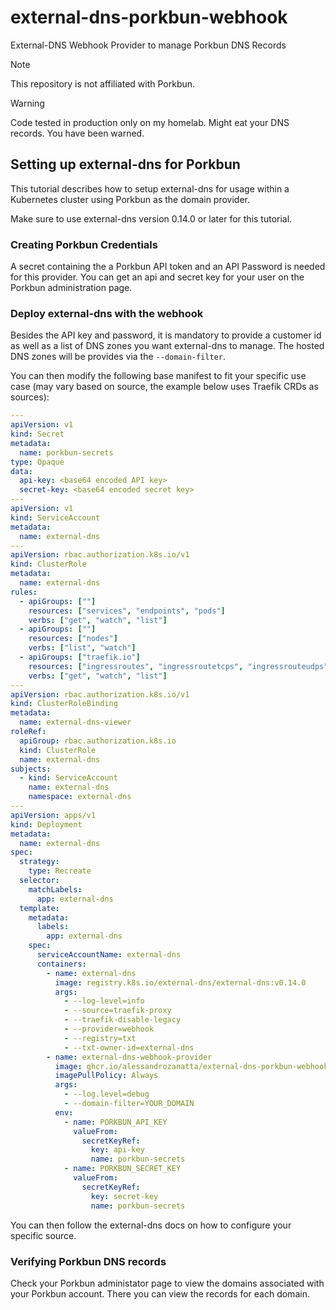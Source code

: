 # external-dns-porkbun-webhook

External-DNS Webhook Provider to manage Porkbun DNS Records

> [!NOTE]
> This repository is not affiliated with Porkbun.

> [!WARNING]
> Code tested in production only on my homelab. Might eat your DNS records. You have been warned.

## Setting up external-dns for Porkbun

This tutorial describes how to setup external-dns for usage within a Kubernetes cluster using Porkbun as the domain provider.

Make sure to use external-dns version 0.14.0 or later for this tutorial.

### Creating Porkbun Credentials

A secret containing the a Porkbun API token and an API Password is needed for this provider.
You can get an api and secret key for your user on the Porkbun administration page.

### Deploy external-dns with the webhook

Besides the API key and password, it is mandatory to provide a customer id as well as a list of DNS zones you want external-dns to manage. The hosted DNS zones will be provides via the `--domain-filter`.

You can then modify the following base manifest to fit your specific use case (may vary based on source, the example below uses Traefik CRDs as sources):

```yaml
---
apiVersion: v1
kind: Secret
metadata:
  name: porkbun-secrets
type: Opaque
data:
  api-key: <base64 encoded API key>
  secret-key: <base64 encoded secret key>
---
apiVersion: v1
kind: ServiceAccount
metadata:
  name: external-dns
---
apiVersion: rbac.authorization.k8s.io/v1
kind: ClusterRole
metadata:
  name: external-dns
rules:
  - apiGroups: [""]
    resources: ["services", "endpoints", "pods"]
    verbs: ["get", "watch", "list"]
  - apiGroups: [""]
    resources: ["nodes"]
    verbs: ["list", "watch"]
  - apiGroups: ["traefik.io"]
    resources: ["ingressroutes", "ingressroutetcps", "ingressrouteudps"]
    verbs: ["get", "watch", "list"]
---
apiVersion: rbac.authorization.k8s.io/v1
kind: ClusterRoleBinding
metadata:
  name: external-dns-viewer
roleRef:
  apiGroup: rbac.authorization.k8s.io
  kind: ClusterRole
  name: external-dns
subjects:
  - kind: ServiceAccount
    name: external-dns
    namespace: external-dns
---
apiVersion: apps/v1
kind: Deployment
metadata:
  name: external-dns
spec:
  strategy:
    type: Recreate
  selector:
    matchLabels:
      app: external-dns
  template:
    metadata:
      labels:
        app: external-dns
    spec:
      serviceAccountName: external-dns
      containers:
        - name: external-dns
          image: registry.k8s.io/external-dns/external-dns:v0.14.0
          args:
            - --log-level=info
            - --source=traefik-proxy
            - --traefik-disable-legacy
            - --provider=webhook
            - --registry=txt
            - --txt-owner-id=external-dns
        - name: external-dns-webhook-provider
          image: ghcr.io/alessandrozanatta/external-dns-porkbun-webhook:1.0.0
          imagePullPolicy: Always
          args:
            - --log.level=debug
            - --domain-filter=YOUR_DOMAIN
          env:
            - name: PORKBUN_API_KEY
              valueFrom:
                secretKeyRef:
                  key: api-key
                  name: porkbun-secrets
            - name: PORKBUN_SECRET_KEY
              valueFrom:
                secretKeyRef:
                  key: secret-key
                  name: porkbun-secrets
```

You can then follow the external-dns docs on how to configure your specific source.

### Verifying Porkbun DNS records

Check your Porkbun administator page to view the domains associated with your Porkbun account. There you can view the records for each domain.
